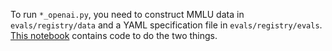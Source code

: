 To run `*_openai.py`, you need to construct MMLU data in `evals/registry/data` and a YAML specification file in `evals/registry/evals`. [This notebook](https://github.com/openai/evals/blob/main/examples/mmlu.ipynb) contains code to do the two things.